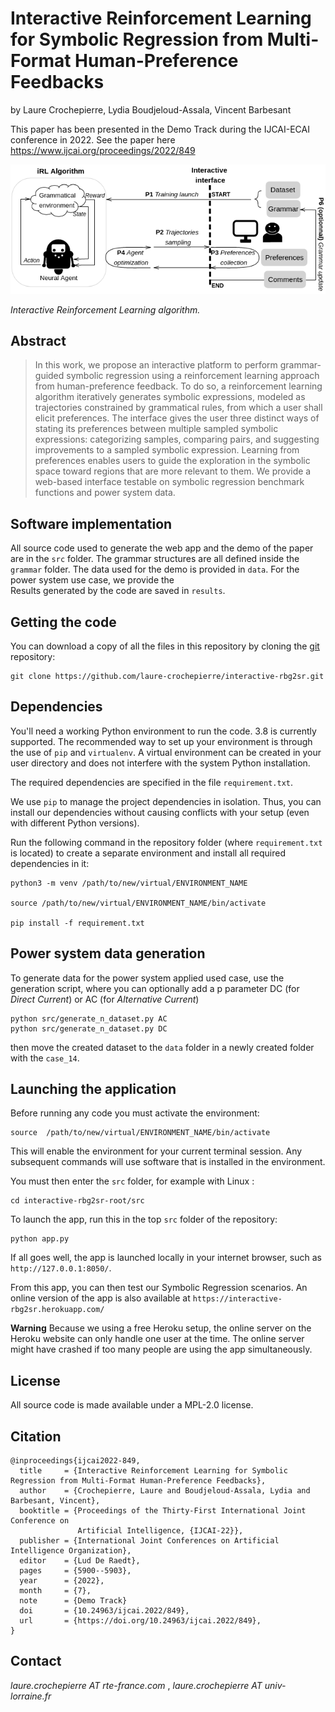 # Interactive Reinforcement Learning for Symbolic Regression from Multi-Format Human-Preference Feedbacks

by 
Laure Crochepierre, 
Lydia Boudjeloud-Assala, 
Vincent Barbesant 

This paper has been presented in the Demo Track during the IJCAI-ECAI conference in 2022. 
See the paper here <https://www.ijcai.org/proceedings/2022/849>

![](figures/interactive_rl_process.png)

*Interactive Reinforcement Learning algorithm.*


## Abstract

> In this work, we propose an interactive platform to perform grammar-guided symbolic regression using a reinforcement learning approach from human-preference feedback. To do so, a reinforcement learning algorithm iteratively generates symbolic expressions, modeled as trajectories constrained by grammatical rules, from which a user shall elicit preferences. The interface gives the user three distinct ways of stating its preferences between multiple sampled symbolic expressions: categorizing samples, comparing pairs, and suggesting improvements to a sampled symbolic expression. Learning from preferences enables users to guide the exploration in the symbolic space toward regions that are more relevant to them. We provide a web-based interface testable on symbolic regression benchmark functions and power system data. 


## Software implementation

All source code used to generate the web app and the demo of the paper are in
the `src` folder.
The grammar structures are all defined inside the `grammar` folder.
The data used for the demo is provided in `data`. For the power system use case, we provide the  
Results generated by the code are saved in `results`.


## Getting the code

You can download a copy of all the files in this repository by cloning the
[git](https://git-scm.com/) repository:

    git clone https://github.com/laure-crochepierre/interactive-rbg2sr.git


## Dependencies

You'll need a working Python environment to run the code. 3.8 is currently supported.
The recommended way to set up your environment is through the use of `pip` and `virtualenv`.
A virtual environment can be created in your user directory and does not interfere with
the system Python installation.

The required dependencies are specified in the file `requirement.txt`.

We use `pip` to manage the project dependencies in
isolation.
Thus, you can install our dependencies without causing conflicts with your
setup (even with different Python versions).

Run the following command in the repository folder (where `requirement.txt`
is located) to create a separate environment and install all required
dependencies in it:

    python3 -m venv /path/to/new/virtual/ENVIRONMENT_NAME

    source /path/to/new/virtual/ENVIRONMENT_NAME/bin/activate

    pip install -f requirement.txt

## Power system data generation 
To generate data for the power system applied used case, use the generation script, where you can optionally add a p
parameter DC (for *Direct Current*) or AC (for *Alternative Current*)

    python src/generate_n_dataset.py AC
    python src/generate_n_dataset.py DC

then move the created dataset to the `data` folder in a newly created folder with the `case_14`. 

## Launching the application

Before running any code you must activate the environment:

    source  /path/to/new/virtual/ENVIRONMENT_NAME/bin/activate

This will enable the environment for your current terminal session.
Any subsequent commands will use software that is installed in the environment.

You must then enter the `src` folder, for example with Linux :

    cd interactive-rbg2sr-root/src 

To launch the app, run this in the top `src` folder of the repository:

    python app.py

If all goes well, the app is launched locally in your internet browser, such as `http://127.0.0.1:8050/`.

From this app, you can then test our Symbolic Regression scenarios. An online version of the app is also available at `https://interactive-rbg2sr.herokuapp.com/`

**Warning** Because we using a free Heroku setup, the online server on the Heroku website can only handle one user at 
the time. The online server might have crashed if too many people are using the app simultaneously.

## License

All source code is made available under a MPL-2.0 license.

## Citation

    @inproceedings{ijcai2022-849,
      title     = {Interactive Reinforcement Learning for Symbolic Regression from Multi-Format Human-Preference Feedbacks},
      author    = {Crochepierre, Laure and Boudjeloud-Assala, Lydia and Barbesant, Vincent},
      booktitle = {Proceedings of the Thirty-First International Joint Conference on
                   Artificial Intelligence, {IJCAI-22}},
      publisher = {International Joint Conferences on Artificial Intelligence Organization},
      editor    = {Lud De Raedt},
      pages     = {5900--5903},
      year      = {2022},
      month     = {7},
      note      = {Demo Track}
      doi       = {10.24963/ijcai.2022/849},
      url       = {https://doi.org/10.24963/ijcai.2022/849},
    }

## Contact 
*laure.crochepierre AT rte-france.com* , 
*laure.crochepierre AT univ-lorraine.fr*